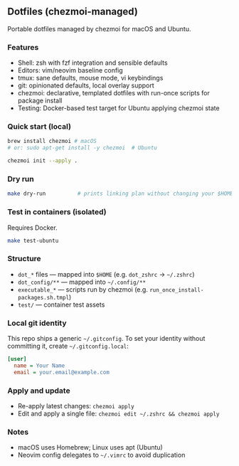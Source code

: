 ## Dotfiles (chezmoi-managed)

Portable dotfiles managed by chezmoi for macOS and Ubuntu.

### Features
- Shell: zsh with fzf integration and sensible defaults
- Editors: vim/neovim baseline config
- tmux: sane defaults, mouse mode, vi keybindings
- git: opinionated defaults, local overlay support
- chezmoi: declarative, templated dotfiles with run-once scripts for package install
- Testing: Docker-based test target for Ubuntu applying chezmoi state

### Quick start (local)
```sh
brew install chezmoi # macOS
# or: sudo apt-get install -y chezmoi  # Ubuntu

chezmoi init --apply .
```

### Dry run
```sh
make dry-run          # prints linking plan without changing your $HOME
```

### Test in containers (isolated)
Requires Docker.
```sh
make test-ubuntu
```

### Structure
- `dot_*` files — mapped into `$HOME` (e.g. `dot_zshrc` -> `~/.zshrc`)
- `dot_config/**` — mapped into `~/.config/**`
- `executable_*` — scripts run by chezmoi (e.g. `run_once_install-packages.sh.tmpl`)
- `test/` — container test assets

### Local git identity
This repo ships a generic `~/.gitconfig`. To set your identity without committing it, create `~/.gitconfig.local`:
```ini
[user]
  name = Your Name
  email = your.email@example.com
```

### Apply and update
- Re-apply latest changes: `chezmoi apply`
- Edit and apply a single file: `chezmoi edit ~/.zshrc && chezmoi apply`

### Notes
- macOS uses Homebrew; Linux uses apt (Ubuntu)
- Neovim config delegates to `~/.vimrc` to avoid duplication


